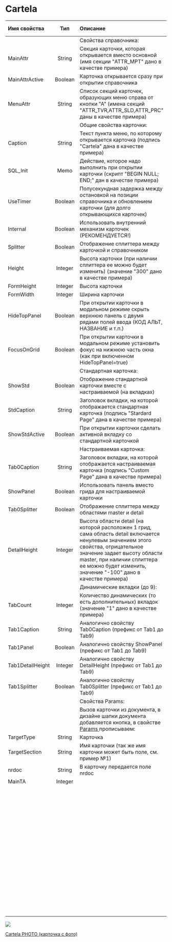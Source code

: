 # Cartela

| **Имя свойства**   | **Тип**  |  **Описание** | **Значение для примера**   |
| :------------- |:-------------:| :-----| :-----|
|   |  |  Свойства справочника: |   |
| MainAttr |  String | Секция карточки, которая открывается вместо основной \(имя секции "ATTR\_MPT" дано в качестве примера\) | ATTR\_MPT |
| MainAttrActive |  Boolean | Карточка открывается сразу при открытии справочника | true |
| MenuAttr |  String | Список секций карточек, образующих меню справа от кнопки "А"  \(имена секций "ATTR\_TVR,ATTR\_SLD,ATTR\_PRC" даны в качестве примера\) | ATTR\_TVR,ATTR\_SLD, ATTR\_PRC |
|   |   |  Общие свойства карточки: |   |
| Caption |  String | Текст пункта меню, по которому открывается карточка \(подпись "Cartela" дана в качестве примера\) | Cartela |
| SQL\_Init |  Memo | Действие, которое надо выполнить при открытии карточки \(скрипт "BEGIN NULL; END;" дан в качестве примера\) | BEGIN NULL; END; |
| UseTimer |  Boolean | Полусекундная задержка между остановкой на позиции справочника и обновлением карточки \(для долго открывающихся карточек\) | true |
| Internal |  Boolean | Использовать внутренний механизм карточек \(РЕКОМЕНДУЕТСЯ!\) | true |
| Splitter |  Boolean | Отображение сплиттера между карточкой и справочником | true |
| Height |  Integer | Высота карточки \(при наличии сплиттера ее можно будет изменить\)  \(значение "300" дано в качестве примера\) | 300 |
| FormHeight |  Integer | Высота карточки | 350 |
| FormWidth |  Integer | Ширина карточки | 700 |
| HideTopPanel |  Boolean | При открытии карточки в модальном режиме скрыть верхнюю панель с двумя рядами полей ввода \(КОД АЛЬТ, НАЗВАНИЕ и т.п.\) |  true |
| FocusOnGrid |  Boolean | При открытии карточки в модальном режиме установить фокус на нижнюю часть окна \(как при включенном HideTopPanel=true\) | true |
|   |   |  Стандартная карточка: |   |
| ShowStd |  Boolean | Отображение стандартной карточки вместе с настраиваемой \(на вкладках\) | true |
| StdCaption |  String | Заголовок вкладки, на которой отображается стандартная карточка \(подпись "Stardard Page" дана в качестве примера\) | Stardard Page |
| ShowStdActive |  Boolean | При открытии карточки сделать активной вкладку со стандартной карточкой | true |
|   |   |  Настраиваемая карточка: |   |
| Tab0Caption |  String | Заголовок вкладки, на которой отображается настраиваемая карточка  \(подпись "Custom Page" дана в качестве примера\) | Custom Page |
| ShowPanel |  Boolean | Использовать панель вместо грида для настраиваемой карточки | true |
| Tab0Splitter |  Boolean | Отображение сплиттера между областями master и detail | true |
| DetailHeight |  Integer | Высота области detail \(на которой расположен 1 грид, сама область detail включается ненулевым значением этого свойства, отрицательное значение  задает высоту области master, при наличии сплиттера ее можно будет изменить, значение "-100" дано в качестве примера\) | -100 |
|   |   |  Динамические вкладки \(до 9\): |   |
| TabCount |  Integer | Количество динамических \(то есть дополнительных\) вкладок \(значение "1" дано в качестве примера\) | 1 |
| Tab1Caption |  String | Аналогично свойству Tab0Caption \(префикс от Tab1 до Tab9\) | Dynamic Page |
| Tab1Panel |  Boolean | Аналогично свойству ShowPanel \(префикс от Tab1 до Tab9\) | true |
| Tab1DetailHeight |  Integer | Аналогично свойству DetailHeight \(префикс от Tab1 до Tab9\) | -100 |
| Tab1Splitter |  Boolean | Аналогично свойству Tab0Splitter \(префикс от Tab1 до Tab9\) | true |
|   |   |  Свойства Params: |   |
|   |   | Вызов карточки из документа, в дизайне шапки документа добавляется кнопка, в свойстве [Params ](https://bsoft.gitbook.io/wiki/razrabotka/obekty-una/panel/knopka)прописываем: |   |
| TargetType |  String | Карточка | cartela |
| TargetSection |  String | Имя карточки  \(так же имя карточки может быть поле, см. пример №1\) | ATTR\_COMMIS |
| nrdoc |  String | В карточку передается поле nrdoc  | \_nrdoc |
| MainTA |  Integer |   | 1 |
|   |   |   | Пример №1 В шапке                            документа есть поле                                     "Тип документа", в это                                  поле выбирается     информация                                 из справочника \(наименование ,               type\_doc - название                    карточки \)                                     По кнопке "Дополнительная     информация" вызывается              выбранная карточка TargetType= cartelaTargetSection= \_TYPE\_DOC  - поле с  названием карточкиnrdoc= \_nrdocMainTA=1 |

![](../../../../.gitbook/assets/cartela_01.png)

 [Cartela PHOTO \(карточка с фото\)](https://bsoft.gitbook.io/wiki/razrabotka/konfigurator/nastroiki/cartela/cartela-photo)

